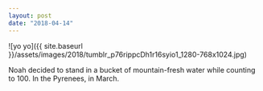 ```yaml
---
layout: post
date: "2018-04-14"
---
```


![yo yo]({{ site.baseurl }}/assets/images/2018/tumblr_p76rippcDh1r16syio1_1280-768x1024.jpg)

Noah decided to stand in a bucket of mountain-fresh water while counting to 100. In the Pyrenees, in March.
